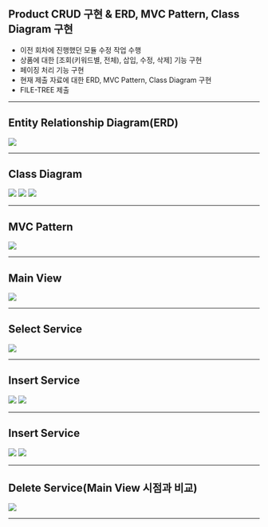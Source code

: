 Product CRUD 구현 & ERD, MVC Pattern, Class Diagram 구현
---
- 이전 회차에 진행했던 모듈 수정 작업 수행
- 상품에 대한 [조회(키워드별, 전체), 삽입, 수정, 삭제] 기능 구현
- 페이징 처리 기능 구현
- 현재 제출 자료에 대한 ERD, MVC Pattern, Class Diagram 구현
- FILE-TREE 제출
<hr/>

Entity Relationship Diagram(ERD)
---
<img src="https://github.com/EM-PROJECT-ORG-Funrest/EM_Module_Test/assets/102271645/b28d03bc-f5bf-4b9e-a16b-52a9d2b4ba74"></img>

<hr/>

Class Diagram
---
<img src="https://github.com/EM-PROJECT-ORG-Funrest/EM_Module_Test/assets/102271645/8f3d9787-f295-48bc-9736-f853e520483e"></img>
  <img src="https://github.com/EM-PROJECT-ORG-Funrest/EM_Module_Test/assets/102271645/017e9d58-ee62-4262-a0fd-33fab757e0b0"></img>
  <img src="https://github.com/EM-PROJECT-ORG-Funrest/EM_Module_Test/assets/102271645/bdb70777-7f41-4a7d-ac82-207212c8a0c3"></img>

<hr/>

MVC Pattern
---
<img src="https://github.com/EM-PROJECT-ORG-Funrest/EM_Module_Test/assets/102271645/eadfb68a-9a54-4794-8648-f5fd0415dfb7"></img>

<hr/>

Main View
---
<img src="https://github.com/EM-PROJECT-ORG-Funrest/EM_Module_Test/assets/102271645/8c464d16-b6d0-4381-b231-2578ce50932e"></img>

<hr/>

Select Service
---
<img src="https://github.com/EM-PROJECT-ORG-Funrest/EM_Module_Test/assets/102271645/6f0af688-7bc4-489c-8563-13550193ffc0"></img>

<hr/>

Insert Service
---
<img src="https://github.com/EM-PROJECT-ORG-Funrest/EM_Module_Test/assets/102271645/560da78b-b1bd-4026-b69e-a0d85d6ca236"></img>
<img src="https://github.com/EM-PROJECT-ORG-Funrest/EM_Module_Test/assets/102271645/568666ef-31df-476a-8724-fe03c89d5694"></img>

<hr/>

Insert Service
---
<img src="https://github.com/EM-PROJECT-ORG-Funrest/EM_Module_Test/assets/102271645/d67012d7-4f53-464b-ad88-78ccd2f7bc8e"></img>
<img src="https://github.com/EM-PROJECT-ORG-Funrest/EM_Module_Test/assets/102271645/eaf28236-0b89-4438-84bf-0fdbce419962"></img>

<hr/>

Delete Service(Main View 시점과 비교)
---
<img src="https://github.com/EM-PROJECT-ORG-Funrest/EM_Module_Test/assets/102271645/d8bcb918-037e-48a2-a832-615ec38b7fe9"></img>

<hr/>
